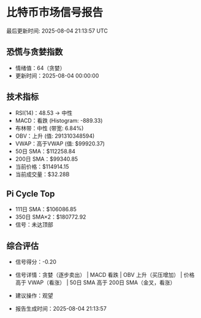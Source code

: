 # 比特币市场信号报告

最后更新时间: 2025-08-04 21:13:57 UTC

## 恐慌与贪婪指数
- 情绪值：64（贪婪）
- 更新时间：2025-08-04 00:00:00

## 技术指标
- RSI(14)：48.53 → 中性
- MACD：看跌 (Histogram: -889.33)
- 布林带：中性 (带宽: 6.84%)
- OBV：上升 (值: 291310348594)
- VWAP：高于VWAP (值: $99920.37)
- 50日 SMA：$112258.84
- 200日 SMA：$99340.85
- 当前价格：$114914.15
- 当前成交量：$32.28B

## Pi Cycle Top
- 111日 SMA：$106086.85
- 350日 SMA×2：$180772.92
- 信号：未达顶部

## 综合评估
- 信号得分：-0.20
- 信号详情：贪婪（逐步卖出） | MACD 看跌 | OBV 上升（买压增加） | 价格高于 VWAP（看涨） | 50日 SMA 高于 200日 SMA（金叉，看涨）
- 建议操作：观望

- 报告生成时间：2025-08-04 21:13:57
